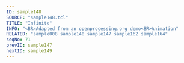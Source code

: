```yaml
---
ID: sample148
SOURCE: "sample148.tcl"
TITLE: "Infinite"
INFO: "<BR>Adapted from an openprocessing.org demo<BR>Animation"
RELATED: "sample008 sample140 sample147 sample162 sample164"
seqNo: 71
prevID: sample147
nextID: sample149
---
```

